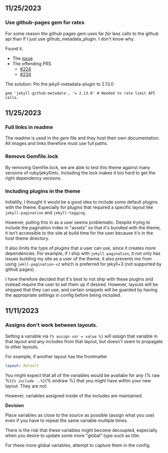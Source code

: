 ## 11/25/2023

### Use github-pages gem for rates

For some reason the github pages gem uses far _far_ less calls to the github api than if I just use github_metadata_plugin.  I don't know why.

Found it.

- The [issue](https://github.com/jekyll/github-metadata/issues/266)
- The offending PRS
    - [#224](https://github.com/jekyll/github-metadata/pull/224)
    - [#234](https://github.com/jekyll/github-metadata/pull/234)

The solution:
Pin the jekyll-metadata-plugin to 2.13.0

```
gem 'jekyll-github-metadata', '= 2.13.0' # Needed to rate limit API calls.
```

## 11/25/2023

### Full links in readme

The readme is used in the gem file and they host their own documentation.  All images and links therefore must use full paths.

### Remove Gemfile.lock

By removing Gemfile.lock, we are able to test this theme against many versions of ruby/jekyll/etc.  Including the lock makes it too hard to get the right dependency versions.

### Including plugins in the theme

Initialilly, I thought it would be a good idea to include some default plugins with the theme.  Especially for plugins that required a specific layout like `jekyll-pagination` and `jekyll-tagging`.

However, pulling this in as a user seems problematic.  Despite trying to include the pagination index in "assets" so that it's bundled with the theme, it isn't accessible to the site at build time for the user because it's in the host theme directory.

It also limits the type of plugins that a user can use, since it creates more  dependencies. For example, if I ship with `jekyll-pagination`, it not only has issues building my site as a user of the theme, it also prevents me from using `jekll-pagination-v2` which is preferred for jekyll+3 (not supported by github pages).

I have therefore decided that it's best to not ship with these plugins and instead require the user to set them up if desired.  However, layouts will be shipped that they can use, and certain snippets will be guarded by having the appropriate settings in config before being included.

## 11/11/2023

### Assigns don't work between layouts.

Setting a variable via `{% assign var = value %}` will assign that variable in that layout and any includes from that layout, but doesn't seem to propagate to other layouts.

For example, if another layout has the frontmatter

```yaml
layout: default
```

You might expect that all of the variables would be availabe for any {% raw %}`{% include ..%}`{% endraw %} that you might have within your new layout.  They are not.

However, variables assigned inside of the includes are maintained.

**Decision**

Place variables as close to the source as possible (assign what you use) even if you have to repeat the same variable multiple times.

There is the risk that these variables might become decoupled, especially when you desire to update some more "global" type such as title.

For these more global variables, attempt to capture them in the config.
